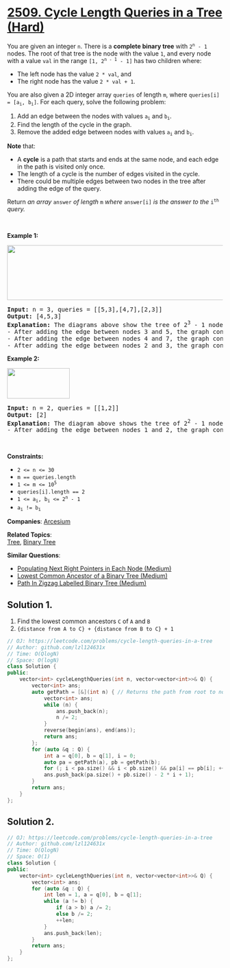 # [2509. Cycle Length Queries in a Tree (Hard)](https://leetcode.com/problems/cycle-length-queries-in-a-tree)

<p>You are given an integer <code>n</code>. There is a <strong>complete binary tree</strong> with <code>2<sup>n</sup> - 1</code> nodes. The root of that tree is the node with the value <code>1</code>, and every node with a value <code>val</code> in the range <code>[1, 2<sup>n - 1</sup> - 1]</code> has two children where:</p>
<ul>
	<li>The left node has the value <code>2 * val</code>, and</li>
	<li>The right node has the value <code>2 * val + 1</code>.</li>
</ul>
<p>You are also given a 2D integer array <code>queries</code> of length <code>m</code>, where <code>queries[i] = [a<sub>i</sub>, b<sub>i</sub>]</code>. For each query, solve the following problem:</p>
<ol>
	<li>Add an edge between the nodes with values <code>a<sub>i</sub></code> and <code>b<sub>i</sub></code>.</li>
	<li>Find the length of the cycle in the graph.</li>
	<li>Remove the added edge between nodes with values <code>a<sub>i</sub></code> and <code>b<sub>i</sub></code>.</li>
</ol>
<p><strong>Note</strong> that:</p>
<ul>
	<li>A <strong>cycle</strong> is a path that starts and ends at the same node, and each edge in the path is visited only once.</li>
	<li>The length of a cycle is the number of edges visited in the cycle.</li>
	<li>There could be multiple edges between two nodes in the tree after adding the edge of the query.</li>
</ul>
<p>Return <em>an array </em><code>answer</code><em> of length </em><code>m</code><em> where</em> <code>answer[i]</code> <em>is the answer to the</em> <code>i<sup>th</sup></code> <em>query.</em></p>
<p>&nbsp;</p>
<p><strong class="example">Example 1:</strong></p>
<img alt="" src="https://assets.leetcode.com/uploads/2022/10/25/bexample1.png" style="width: 647px; height: 128px;">
<pre><strong>Input:</strong> n = 3, queries = [[5,3],[4,7],[2,3]]
<strong>Output:</strong> [4,5,3]
<strong>Explanation:</strong> The diagrams above show the tree of 2<sup>3</sup> - 1 nodes. Nodes colored in red describe the nodes in the cycle after adding the edge.
- After adding the edge between nodes 3 and 5, the graph contains a cycle of nodes [5,2,1,3]. Thus answer to the first query is 4. We delete the added edge and process the next query.
- After adding the edge between nodes 4 and 7, the graph contains a cycle of nodes [4,2,1,3,7]. Thus answer to the second query is 5. We delete the added edge and process the next query.
- After adding the edge between nodes 2 and 3, the graph contains a cycle of nodes [2,1,3]. Thus answer to the third query is 3. We delete the added edge.
</pre>
<p><strong class="example">Example 2:</strong></p>
<img alt="" src="https://assets.leetcode.com/uploads/2022/10/25/aexample2.png" style="width: 146px; height: 71px;">
<pre><strong>Input:</strong> n = 2, queries = [[1,2]]
<strong>Output:</strong> [2]
<strong>Explanation:</strong> The diagram above shows the tree of 2<sup>2</sup> - 1 nodes. Nodes colored in red describe the nodes in the cycle after adding the edge.
- After adding the edge between nodes 1 and 2, the graph contains a cycle of nodes [2,1]. Thus answer for the first query is 2. We delete the added edge.
</pre>
<p>&nbsp;</p>
<p><strong>Constraints:</strong></p>
<ul>
	<li><code>2 &lt;= n &lt;= 30</code></li>
	<li><code>m == queries.length</code></li>
	<li><code>1 &lt;= m &lt;= 10<sup>5</sup></code></li>
	<li><code>queries[i].length == 2</code></li>
	<li><code>1 &lt;= a<sub>i</sub>, b<sub>i</sub> &lt;= 2<sup>n</sup> - 1</code></li>
	<li><code>a<sub>i</sub> != b<sub>i</sub></code></li>
</ul>

**Companies**:
[Arcesium](https://leetcode.com/company/arcesium)

**Related Topics**:  
[Tree](https://leetcode.com/tag/tree/), [Binary Tree](https://leetcode.com/tag/binary-tree/)

**Similar Questions**:
* [Populating Next Right Pointers in Each Node (Medium)](https://leetcode.com/problems/populating-next-right-pointers-in-each-node/)
* [Lowest Common Ancestor of a Binary Tree (Medium)](https://leetcode.com/problems/lowest-common-ancestor-of-a-binary-tree/)
* [Path In Zigzag Labelled Binary Tree (Medium)](https://leetcode.com/problems/path-in-zigzag-labelled-binary-tree/)

## Solution 1.

1. Find the lowest common ancestors `C` of `A` and `B`
2. `{distance from A to C} + {distance from B to C} + 1`

```cpp
// OJ: https://leetcode.com/problems/cycle-length-queries-in-a-tree
// Author: github.com/lzl124631x
// Time: O(QlogN)
// Space: O(logN)
class Solution {
public:
    vector<int> cycleLengthQueries(int n, vector<vector<int>>& Q) {
        vector<int> ans;
        auto getPath = [&](int n) { // Returns the path from root to node n.
            vector<int> ans;
            while (n) {
                ans.push_back(n);
                n /= 2;
            }
            reverse(begin(ans), end(ans));
            return ans;
        };
        for (auto &q : Q) {
            int a = q[0], b = q[1], i = 0;
            auto pa = getPath(a), pb = getPath(b);
            for (; i < pa.size() && i < pb.size() && pa[i] == pb[i]; ++i); 
            ans.push_back(pa.size() + pb.size() - 2 * i + 1);
        }
        return ans;
    }
};
```

## Solution 2.

```cpp
// OJ: https://leetcode.com/problems/cycle-length-queries-in-a-tree
// Author: github.com/lzl124631x
// Time: O(QlogN)
// Space: O(1)
class Solution {
public:
    vector<int> cycleLengthQueries(int n, vector<vector<int>>& Q) {
        vector<int> ans;
        for (auto &q : Q) {
            int len = 1, a = q[0], b = q[1];
            while (a != b) {
                if (a > b) a /= 2;
                else b /= 2;
                ++len;
            }
            ans.push_back(len);
        }
        return ans;
    }
};
```